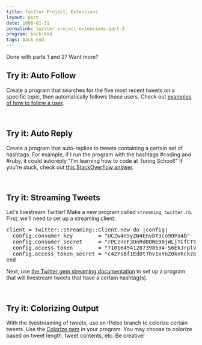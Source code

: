 ```yaml
---
title: Twitter Project, Extensions
layout: post
date: 1000-01-31
permalink: twitter-project-extensions-part-3
program: back-end
tags: back-end
---
```


Done with parts 1 and 2? Want more?

<div class="try-it">
<h2>Try it: Auto Follow</h2>

<p>
  Create a program that searches for the five most recent tweets on a specific topic, then automatically follows those users. Check out <a href="https://github.com/sferik/twitter#usage-examples
">examples of how to follow a user</a>.
</p>
</div>

<br>

<div class="try-it">
<h2>Try it: Auto Reply</h2>

<p>
  Create a program that auto-replies to tweets containing a certain set of hashtags. For example, if I run the program with the hashtags #coding and #ruby, it could autoreply "I'm learning how to code at Turing School!" If you're stuck, check out <a href="http://stackoverflow.com/questions/28649582/how-to-reply-a-tweet-using-the-twitter-gem">this StackOverflow answer</a>.
</p>
</div>

<br>
<div class="try-it">
<h2>Try it: Streaming Tweets</h2>

<p>
  Let's livestream Twitter! Make a new program called <code>streaming_twitter.rb</code>. First, we'll need to set up a streaming client:
  <pre>client = Twitter::Streaming::Client.new do |config|
  config.consumer_key        = "UCZw4n5yZW4EnvbT3co9OPa4b"
  config.consumer_secret     = "rPCzneF3DnRd8OWE90jWLjTCfCTStTnGrvkfnRtfEEVE3FWL4K"
  config.access_token        = "710164541207398534-S6EkJrplVKgsuMtBfIcZcPTxGeINwMx"
  config.access_token_secret = "c42YsBf1EdDt7hv1xYnZ0knhckzbiLLatKHMBuLXTgyP3"
end</pre>
Next, use <a href="https://github.com/sferik/twitter#streaming">the Twitter gem streaming documentation</a> to set up a program that will livestream tweets that have a certain hashtag(s).
</p>
</div>

<br>
<div class="try-it">
<h2>Try it: Colorizing Output</h2>
<p>
  With the livestreaming of tweets, use an if/else branch to colorize certain tweets. Use the <a href="https://github.com/fazibear/colorize">Colorize gem</a> in your program. You may choose to colorize based on tweet length, tweet contents, etc. Be creative!
</p>
</div>
